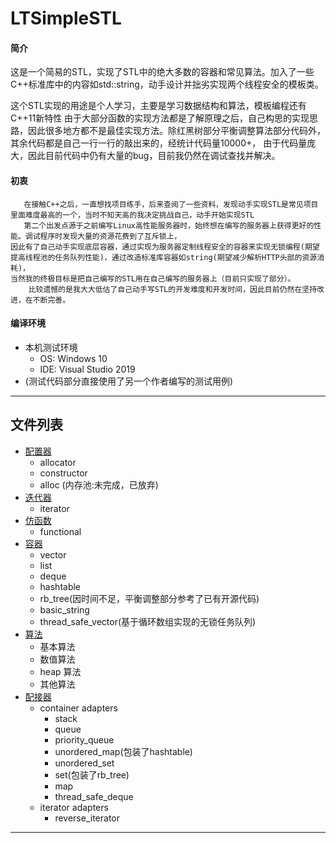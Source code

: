 # LTSimpleSTL

#### 简介
   这是一个简易的STL，实现了STL中的绝大多数的容器和常见算法。加入了一些C++标准库中的内容如std::string，动手设计并拙劣实现两个线程安全的模板类。
   
   这个STL实现的用途是个人学习，主要是学习数据结构和算法，模板编程还有C++11新特性
   由于大部分函数的实现方法都是了解原理之后，自己构思的实现思路，因此很多地方都不是最佳实现方法。除红黑树部分平衡调整算法部分代码外，其余代码都是自己一行一行的敲出来的，经统计代码量10000+，
   由于代码量庞大，因此目前代码中仍有大量的bug，目前我仍然在调试查找并解决。
#### 初衷
       在接触C++之后，一直想找项目练手，后来查阅了一些资料，发现动手实现STL是常见项目里面难度最高的一个，当时不知天高的我决定挑战自己，动手开始实现STL
       第二个出发点源于之前编写Linux高性能服务器时，始终想在编写的服务器上获得更好的性能。调试程序时发现大量的资源花费到了互斥锁上，
    因此有了自己动手实现底层容器，通过实现为服务器定制线程安全的容器来实现无锁编程(期望提高线程池的任务队列性能)，通过改造标准库容器如string(期望减少解析HTTP头部的资源消耗)，
    当然我的终极目标是把自己编写的STL用在自己编写的服务器上（目前只实现了部分）。
        比较遗憾的是我大大低估了自己动手写STL的开发难度和开发时间，因此目前仍然在坚持改进，在不断完善。
#### 编译环境
   * 本机测试环境
      * OS:  Windows 10
      * IDE: Visual Studio 2019
   * (测试代码部分直接使用了另一个作者编写的测试用例)

___
## 文件列表
* [配置器](#配置器)
  * allocator   
  * constructor
  * alloc (内存池:未完成，已放弃)
* [迭代器](#迭代器)
  * iterator 
* [仿函数](#仿函数)
  * functional 
* [容器](#容器)
  * vector
  * list
  * deque
  * hashtable
  * rb_tree(因时间不足，平衡调整部分参考了已有开源代码)
  * basic_string
  * thread_safe_vector(基于循环数组实现的无锁任务队列)
* [算法](#算法)
  * 基本算法
  * 数值算法
  * heap 算法
  * 其他算法
* [配接器](#配接器)
  * container adapters
    * stack
    * queue
    * priority_queue
    * unordered_map(包装了hashtable)
    * unordered_set
    * set(包装了rb_tree)
    * map
    * thread_safe_deque
  * iterator adapters
    * reverse_iterator
    
___